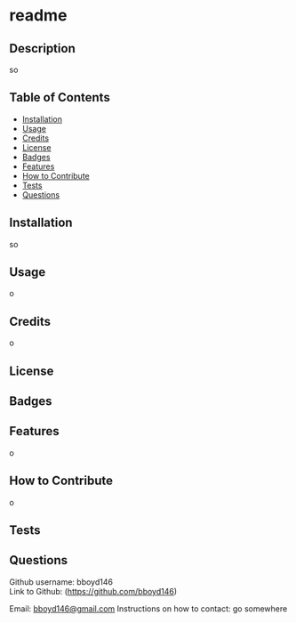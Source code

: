 # readme

## Description
so

## Table of Contents

- [Installation](#Installation)
- [Usage](#Usage)
- [Credits](#Credits)
- [License](#License)
- [Badges](#Badges)
- [Features](#Features)
- [How to Contribute](#How-to-Contribute)
- [Tests](#Tests)
- [Questions](#Questions)


## Installation 
so

## Usage 
o

## Credits 
o

## License 

## Badges

## Features
o

## How to Contribute
o

## Tests

## Questions
Github username: bboyd146  
Link to Github: (https://github.com/bboyd146)  

Email: bboyd146@gmail.com
Instructions on how to contact: go somewhere  
